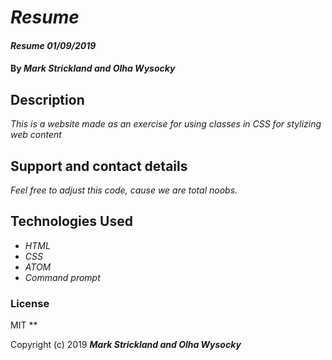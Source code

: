 # _Resume_

#### _Resume 01/09/2019_

#### By _**Mark Strickland and Olha Wysocky**_

## Description

_This is a website made as an exercise for using classes in CSS for stylizing web content_

## Support and contact details

_Feel free to adjust this code, cause we are total noobs._

## Technologies Used

* _HTML_
* _CSS_
* _ATOM_
* _Command prompt_

### License
MIT
**

Copyright (c) 2019 **_Mark Strickland and Olha Wysocky_**
